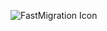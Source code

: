 ![FastMigration Icon](https://github.com/vangogih/FastMigrations.Json.Net/assets/30757221/222f1188-47f6-45d4-bf2f-6c67fc9c2009)
